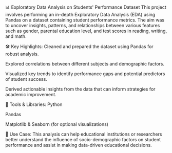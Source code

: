 📊 Exploratory Data Analysis on Students' Performance Dataset
This project involves performing an in-depth Exploratory Data Analysis (EDA) using Pandas on a dataset containing student performance metrics. The aim was to uncover insights, patterns, and relationships between various features such as gender, parental education level, and test scores in reading, writing, and math.

🛠️ Key Highlights:
Cleaned and prepared the dataset using Pandas for robust analysis.

Explored correlations between different subjects and demographic factors.

Visualized key trends to identify performance gaps and potential predictors of student success.

Derived actionable insights from the data that can inform strategies for academic improvement.

🧰 Tools & Libraries:
Python

Pandas

Matplotlib & Seaborn (for optional visualizations)

📁 Use Case:
This analysis can help educational institutions or researchers better understand the influence of socio-demographic factors on student performance and assist in making data-driven educational decisions.

